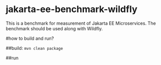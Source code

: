 # jakarta-ee-benchmark-wildfly

This is a benchmark for measurement of Jakarta EE Microservices.
The benchmark should be used along with Wildfly.

#how to build and run?

##build:
<code>mvn clean package</code>

##run
